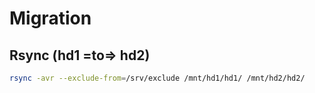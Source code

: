 # Migration
## Rsync (hd1 =to=> hd2)
```bash
rsync -avr --exclude-from=/srv/exclude /mnt/hd1/hd1/ /mnt/hd2/hd2/
```


